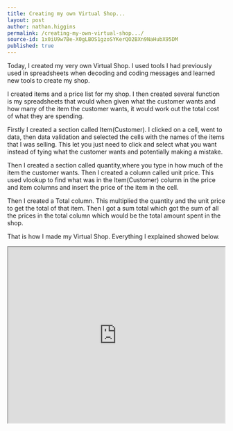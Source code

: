 ```yaml
---
title: Creating my own Virtual Shop...
layout: post
author: nathan.higgins
permalink: /creating-my-own-virtual-shop.../
source-id: 1x0iU9w7Be-X0gLBOS1gzoSYKerQO2BXn9NaHubX95DM
published: true
---
```

Today, I created my very own Virtual Shop. I used tools I had previously used in spreadsheets when decoding and coding messages and learned new tools to create my shop.

I created items and a price list for my shop. I then created several function is my spreadsheets that would when given what the customer wants and how many of the item the customer wants, it would work out the total cost of what they are spending. 

Firstly I created a section called Item(Customer). I clicked on a cell, went to data, then data validation and selected the cells with the names of the items that I was selling. This let you just need to click and select what you want instead of tying what the customer wants and potentially making a mistake. 

Then I created a section called quantity,where you type in how much of the item the customer wants. Then I created a column called unit price. This used vlookup to find what was in the Item(Customer) column in the price and item columns and insert the price of the item in the cell.

Then I created a Total column. This multiplied the quantity and the unit price to get the total of that item. Then I got a sum total which got the sum of all the prices in the total column which would be the total amount spent in the shop. 

That is how I made my Virtual Shop. Everything I explained showed below.

<iframe height="405px" width="500px" src="https://docs.google.com/spreadsheets/d/e/2PACX-1vTFxbTYrD7oE65CCmsaNBkBe416z-Hu8ndkkVyP3mLqcDcuXuE84_vYvVjQZOZQvwJ0SrOx2_L3tBzT/pubhtml?widget=true&amp;headers=false"></iframe>
